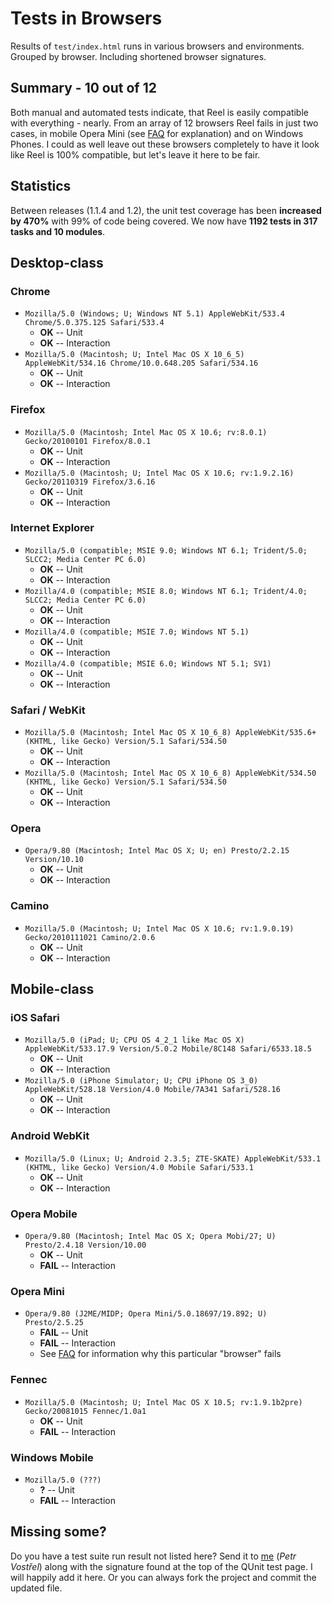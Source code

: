 Tests in Browsers
=================

Results of `test/index.html` runs in various browsers and environments. Grouped by browser. Including shortened browser signatures.


Summary - 10 out of 12
----------------------

Both manual and automated tests indicate, that Reel is easily compatible with everything - nearly.
From an array of 12 browsers Reel fails in just two cases, in mobile Opera Mini (see [FAQ][FAQ] for explanation) and on Windows Phones.
I could as well leave out these browsers completely to have it look like Reel is 100% compatible, but let's leave it here to be fair.


Statistics
----------

Between releases (1.1.4 and 1.2), the unit test coverage has been **increased by 470%** with 99% of code being covered. We now have **1192 tests in 317 tasks and 10 modules**.


Desktop-class
-------------

### Chrome

* `Mozilla/5.0 (Windows; U; Windows NT 5.1) AppleWebKit/533.4 Chrome/5.0.375.125 Safari/533.4`
  * **OK** -- Unit
  * **OK** -- Interaction
* `Mozilla/5.0 (Macintosh; U; Intel Mac OS X 10_6_5) AppleWebKit/534.16 Chrome/10.0.648.205 Safari/534.16`
  * **OK** -- Unit
  * **OK** -- Interaction


### Firefox

* `Mozilla/5.0 (Macintosh; Intel Mac OS X 10.6; rv:8.0.1) Gecko/20100101 Firefox/8.0.1`
  * **OK** -- Unit
  * **OK** -- Interaction
* `Mozilla/5.0 (Macintosh; U; Intel Mac OS X 10.6; rv:1.9.2.16) Gecko/20110319 Firefox/3.6.16`
  * **OK** -- Unit
  * **OK** -- Interaction


### Internet Explorer

* `Mozilla/5.0 (compatible; MSIE 9.0; Windows NT 6.1; Trident/5.0; SLCC2; Media Center PC 6.0)`
  * **OK** -- Unit
  * **OK** -- Interaction
* `Mozilla/4.0 (compatible; MSIE 8.0; Windows NT 6.1; Trident/4.0; SLCC2; Media Center PC 6.0)`
  * **OK** -- Unit
  * **OK** -- Interaction
* `Mozilla/4.0 (compatible; MSIE 7.0; Windows NT 5.1)`
  * **OK** -- Unit
  * **OK** -- Interaction
* `Mozilla/4.0 (compatible; MSIE 6.0; Windows NT 5.1; SV1)`
  * **OK** -- Unit
  * **OK** -- Interaction


### Safari / WebKit

* `Mozilla/5.0 (Macintosh; Intel Mac OS X 10_6_8) AppleWebKit/535.6+ (KHTML, like Gecko) Version/5.1 Safari/534.50`
  * **OK** -- Unit
  * **OK** -- Interaction
* `Mozilla/5.0 (Macintosh; Intel Mac OS X 10_6_8) AppleWebKit/534.50 (KHTML, like Gecko) Version/5.1 Safari/534.50`
  * **OK** -- Unit
  * **OK** -- Interaction


### Opera

* `Opera/9.80 (Macintosh; Intel Mac OS X; U; en) Presto/2.2.15 Version/10.10`
  * **OK** -- Unit
  * **OK** -- Interaction


### Camino
* `Mozilla/5.0 (Macintosh; U; Intel Mac OS X 10.6; rv:1.9.0.19) Gecko/2010111021 Camino/2.0.6`
  * **OK** -- Unit
  * **OK** -- Interaction


Mobile-class
------------

### iOS Safari

* `Mozilla/5.0 (iPad; U; CPU OS 4_2_1 like Mac OS X) AppleWebKit/533.17.9 Version/5.0.2 Mobile/8C148 Safari/6533.18.5`
  * **OK** -- Unit
  * **OK** -- Interaction
* `Mozilla/5.0 (iPhone Simulator; U; CPU iPhone OS 3_0) AppleWebKit/528.18 Version/4.0 Mobile/7A341 Safari/528.16`
  * **OK** -- Unit
  * **OK** -- Interaction


### Android WebKit

* `Mozilla/5.0 (Linux; U; Android 2.3.5; ZTE-SKATE) AppleWebKit/533.1 (KHTML, like Gecko) Version/4.0 Mobile Safari/533.1`
  * **OK** -- Unit
  * **OK** -- Interaction


### Opera Mobile

* `Opera/9.80 (Macintosh; Intel Mac OS X; Opera Mobi/27; U) Presto/2.4.18 Version/10.00`
  * **OK** -- Unit
  * **FAIL** -- Interaction


### Opera Mini

* `Opera/9.80 (J2ME/MIDP; Opera Mini/5.0.18697/19.892; U) Presto/2.5.25`
  * **FAIL** -- Unit
  * **FAIL** -- Interaction
  * See [FAQ][FAQ] for information why this particular "browser" fails


### Fennec

* `Mozilla/5.0 (Macintosh; U; Intel Mac OS X 10.5; rv:1.9.1b2pre) Gecko/20081015 Fennec/1.0a1`
  * **OK** -- Unit
  * **FAIL** -- Interaction


### Windows Mobile

* `Mozilla/5.0 (???)`
  * **?** -- Unit
  * **FAIL** -- Interaction


Missing some?
-------------
Do you have a test suite run result not listed here? Send it to [me][pisi] (_Petr Vostřel_) along with the signature found at the top of the QUnit test page. I will happily add it here.
Or you can always fork the project and commit the updated file.



[FAQ]:http://wiki.github.com/pisi/Reel/faq
[pisi]:mailto:petr@vostrel.cz
